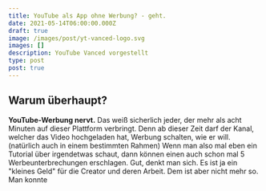 ```yaml
---
title: YouTube als App ohne Werbung? - geht.
date: 2021-05-14T06:00:00.000Z
draft: true
image: /images/post/yt-vanced-logo.svg
images: []
description: YouTube Vanced vorgestellt
type: post
post: true
---
```

## Warum überhaupt?

**YouTube-Werbung nervt.** Das weiß sicherlich jeder, der mehr als acht Minuten auf dieser Plattform verbringt. Denn ab dieser Zeit darf der Kanal, welcher das Video hochgeladen hat, Werbung schalten, wie er will. (natürlich auch in einem bestimmten Rahmen) Wenn man also mal eben ein Tutorial über irgendetwas schaut, dann können einen auch schon mal 5 Werbeunterbrechungen erschlagen. Gut, denkt man sich. Es ist ja ein "kleines Geld" für die Creator und deren Arbeit. Dem ist aber nicht mehr so. Man konnte
